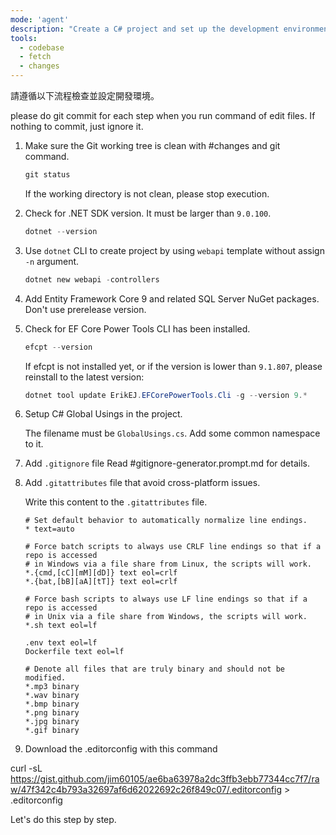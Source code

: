 ```yaml
---
mode: 'agent'
description: "Create a C# project and set up the development environment."
tools:
  - codebase
  - fetch
  - changes
---
```

請遵循以下流程檢查並設定開發環境。

please do git commit for each step when you run command of edit files. If nothing to commit, just ignore it.

1. Make sure the Git working tree is clean with #changes and git command.

    ```ps1
    git status
    ```

   If the working directory is not clean, please stop execution.

3. Check for .NET SDK version. It must be larger than `9.0.100`.

    ```ps1
    dotnet --version
    ```

4. Use `dotnet` CLI to create project by using `webapi` template without assign `-n` argument.

    ```ps1
    dotnet new webapi -controllers
    ```

5. Add Entity Framework Core 9 and related SQL Server NuGet packages. Don't use prerelease version.

6. Check for EF Core Power Tools CLI has been installed.

    ```ps1
    efcpt --version
    ```

   If efcpt is not installed yet, or if the version is lower than `9.1.807`, please reinstall to the latest version:

    ```ps1
    dotnet tool update ErikEJ.EFCorePowerTools.Cli -g --version 9.*
    ```

7. Setup C# Global Usings in the project.

   The filename must be `GlobalUsings.cs`. Add some common namespace to it.

8. Add `.gitignore` file
   Read #gitignore-generator.prompt.md for details.

9. Add `.gitattributes` file that avoid cross-platform issues.

   Write this content to the `.gitattributes` file.

    ```gitattributes
    # Set default behavior to automatically normalize line endings.
    * text=auto

    # Force batch scripts to always use CRLF line endings so that if a repo is accessed
    # in Windows via a file share from Linux, the scripts will work.
    *.{cmd,[cC][mM][dD]} text eol=crlf
    *.{bat,[bB][aA][tT]} text eol=crlf

    # Force bash scripts to always use LF line endings so that if a repo is accessed
    # in Unix via a file share from Windows, the scripts will work.
    *.sh text eol=lf
    
    .env text eol=lf
    Dockerfile text eol=lf

    # Denote all files that are truly binary and should not be modified.
    *.mp3 binary
    *.wav binary
    *.bmp binary
    *.png binary
    *.jpg binary
    *.gif binary
    ```

10. Download the .editorconfig with this command

curl -sL https://gist.github.com/jim60105/ae6ba63978a2dc3ffb3ebb77344cc7f7/raw/47f342c4b793a32697af6d62022692c26f849c07/.editorconfig > .editorconfig

Let's do this step by step.
